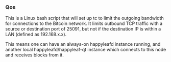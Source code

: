### Qos ###

This is a Linux bash script that will set up tc to limit the outgoing bandwidth for connections to the Bitcoin network. It limits outbound TCP traffic with a source or destination port of 25091, but not if the destination IP is within a LAN (defined as 192.168.x.x).

This means one can have an always-on happyleafd instance running, and another local happyleafd/happyleaf-qt instance which connects to this node and receives blocks from it.
